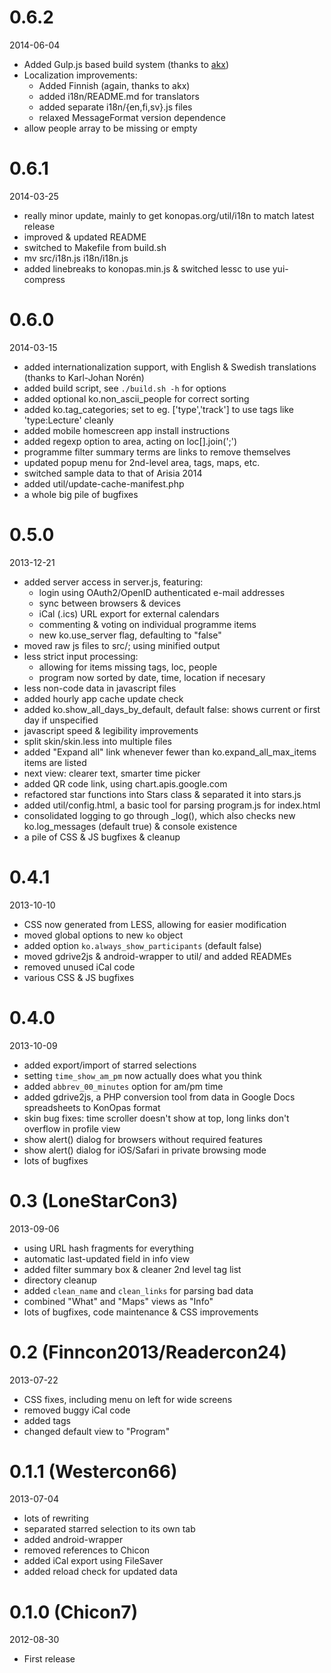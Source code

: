 # 0.6.2

2014-06-04

  * Added Gulp.js based build system (thanks to [akx](https://github.com/akx/))
  * Localization improvements:
    - Added Finnish (again, thanks to akx)
    - added i18n/README.md for translators
    - added separate i18n/{en,fi,sv}.js files
    - relaxed MessageFormat version dependence
  * allow people array to be missing or empty


# 0.6.1

2014-03-25

  * really minor update, mainly to get konopas.org/util/i18n to match latest release
  * improved & updated README
  * switched to Makefile from build.sh
  * mv src/i18n.js i18n/i18n.js
  * added linebreaks to konopas.min.js & switched lessc to use yui-compress


# 0.6.0

2014-03-15

  * added internationalization support, with English & Swedish translations (thanks to Karl-Johan Norén)
  * added build script, see `./build.sh -h` for options
  * added optional ko.non_ascii_people for correct sorting
  * added ko.tag_categories; set to eg. ['type','track'] to use tags like 'type:Lecture' cleanly
  * added mobile homescreen app install instructions
  * added regexp option to area, acting on loc[].join(';')
  * programme filter summary terms are links to remove themselves
  * updated popup menu for 2nd-level area, tags, maps, etc.
  * switched sample data to that of Arisia 2014
  * added util/update-cache-manifest.php
  * a whole big pile of bugfixes

# 0.5.0

2013-12-21

  * added server access in server.js, featuring:
    - login using OAuth2/OpenID authenticated e-mail addresses
    - sync between browsers & devices
    - iCal (.ics) URL export for external calendars
    - commenting & voting on individual programme items
    - new ko.use_server flag, defaulting to "false"
  * moved raw js files to src/; using minified output
  * less strict input processing:
    - allowing for items missing tags, loc, people
    - program now sorted by date, time, location if necesary
  * less non-code data in javascript files
  * added hourly app cache update check
  * added ko.show_all_days_by_default, default false: shows
    current or first day if unspecified
  * javascript speed & legibility improvements
  * split skin/skin.less into multiple files
  * added "Expand all" link whenever fewer than
    ko.expand_all_max_items items are listed
  * next view: clearer text, smarter time picker
  * added QR code link, using chart.apis.google.com
  * refactored star functions into Stars class & separated it
    into stars.js
  * added util/config.html, a basic tool for parsing program.js
    for index.html
  * consolidated logging to go through _log(), which also checks
    new ko.log_messages (default true) & console existence
  * a pile of CSS & JS bugfixes & cleanup

# 0.4.1

2013-10-10

  * CSS now generated from LESS, allowing for easier modification
  * moved global options to new `ko` object
  * added option `ko.always_show_participants` (default false)
  * moved gdrive2js & android-wrapper to util/ and added READMEs
  * removed unused iCal code
  * various CSS & JS bugfixes

# 0.4.0

2013-10-09

  * added export/import of starred selections
  * setting `time_show_am_pm` now actually does what you think
  * added `abbrev_00_minutes` option for am/pm time
  * added gdrive2js, a PHP conversion tool from data in Google
    Docs spreadsheets to KonOpas format
  * skin bug fixes: time scroller doesn't show at top, long links
    don't overflow in profile view
  * show alert() dialog for browsers without required features
  * show alert() dialog for iOS/Safari in private browsing mode
  * lots of bugfixes

# 0.3 (LoneStarCon3)

2013-09-06

  * using URL hash fragments for everything
  * automatic last-updated field in info view
  * added filter summary box & cleaner 2nd level tag list
  * directory cleanup
  * added `clean_name` and `clean_links` for parsing bad data
  * combined "What" and "Maps" views as "Info"
  * lots of bugfixes, code maintenance & CSS improvements

# 0.2 (Finncon2013/Readercon24)

2013-07-22

  * CSS fixes, including menu on left for wide screens
  * removed buggy iCal code
  * added tags
  * changed default view to "Program"

# 0.1.1 (Westercon66)

2013-07-04

  * lots of rewriting
  * separated starred selection to its own tab
  * added android-wrapper
  * removed references to Chicon
  * added iCal export using FileSaver
  * added reload check for updated data

# 0.1.0 (Chicon7)

2012-08-30

  * First release
